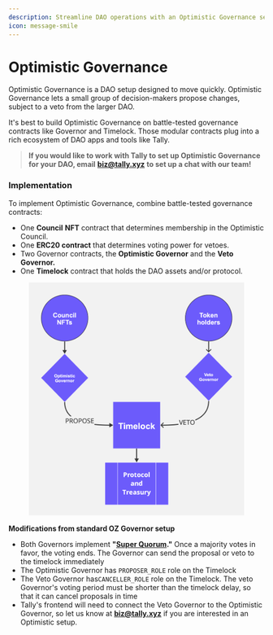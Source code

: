 ```yaml
---
description: Streamline DAO operations with an Optimistic Governance setup
icon: message-smile
---
```


# Optimistic Governance

Optimistic Governance is a DAO setup designed to move quickly. Optimistic Governance lets a small group of decision-makers propose changes, subject to a veto from the larger DAO.

It's best to build Optimistic Governance on battle-tested governance contracts like Governor and Timelock. Those modular contracts plug into a rich ecosystem of DAO apps and tools like Tally.

> **If you would like to work with Tally to set up Optimistic Governance for your DAO, email** [**biz@tally.xyz**](mailto:biz@tally.xyz) **to set up a chat with our team!**

### Implementation

To implement Optimistic Governance, combine battle-tested governance contracts:

* One **Council** **NFT** contract that determines membership in the Optimistic Council.
* One **ERC20 contract** that determines voting power for vetoes.
* Two Governor contracts, the **Optimistic Governor** and the **Veto Governor.**
* One **Timelock** contract that holds the DAO assets and/or protocol.

<figure><img src="../.gitbook/assets/optimistic dao.png" alt=""><figcaption></figcaption></figure>

**Modifications from standard OZ Governor setup**

* Both Governors implement **"**[**Super Quorum**](https://github.com/withtally/governor-super-quorum)**."** Once a majority votes in favor, the voting ends. The Governor can send the proposal or veto to the timelock immediately
* The Optimistic Governor has `PROPOSER_ROLE` role on the Timelock
* The Veto Governor has`CANCELLER_ROLE` role on the Timelock. The veto Governor's voting period must be shorter than the timelock delay, so that it can cancel proposals in time
* Tally's frontend will need to connect the Veto Governor to the Optimistic Governor, so let us know at [**biz@tally.xyz**](mailto:biz@tally.xyz) if you are interested in an Optimistic setup.
